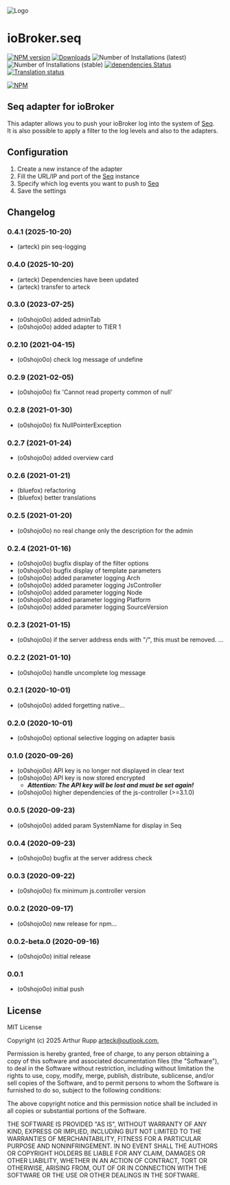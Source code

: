 ![Logo](admin/seq.png)

# ioBroker.seq

[![NPM version](http://img.shields.io/npm/v/iobroker.seq.svg?dummy=unused)](https://www.npmjs.com/package/iobroker.seq)
[![Downloads](https://img.shields.io/npm/dm/iobroker.seq.svg?dummy=unused)](https://www.npmjs.com/package/iobroker.seq)
![Number of Installations (latest)](https://iobroker.live/badges/seq-installed.svg?dummy=0.2.7)
![Number of Installations (stable)](https://iobroker.live/badges/seq-stable.svg?dummy=0.2.7)
[![dependencies Status](https://status.david-dm.org/gh/arteck/iobroker.seq.svg)](https://david-dm.org/arteck/iobroker.seq)
[![Translation status](https://weblate.iobroker.net/widgets/adapters/-/seq/svg-badge.svg)](https://weblate.iobroker.net/engage/adapters/?utm_source=widget)

[![NPM](https://nodei.co/npm/iobroker.seq.png?downloads=true)](https://nodei.co/npm/iobroker.seq/)

## Seq adapter for ioBroker

This adapter allows you to push your ioBroker log into the system of [Seq](https://datalust.co/seq).  
It is also possible to apply a filter to the log levels and also to the adapters.

## Configuration

1. Create a new instance of the adapter
2. Fill the URL/IP and port of the [Seq](https://datalust.co/seq) instance
3. Specify which log events you want to push to [Seq](https://datalust.co/seq)
4. Save the settings

## Changelog

<!--
 https://github.com/AlCalzone/release-script#usage
    npm run release minor -- --all 0.9.8 -> 0.10.0
    npm run release patch -- --all 0.9.8 -> 0.9.9
    npm run release prerelease beta -- --all v0.2.1 -> v0.2.2-beta.0
	Placeholder for the next version (at the beginning of the line):
  ### **WORK IN PROGRESS**
-->
### 0.4.1 (2025-10-20)
* (arteck) pin seq-logging

### 0.4.0 (2025-10-20)
* (arteck) Dependencies have been updated
* (arteck) transfer to arteck

### 0.3.0 (2023-07-25)
- (o0shojo0o) added adminTab
- (o0shojo0o) added adapter to TIER 1

### 0.2.10 (2021-04-15)

- (o0shojo0o) check log message of undefine

### 0.2.9 (2021-02-05)

- (o0shojo0o) fix 'Cannot read property common of null'

### 0.2.8 (2021-01-30)

- (o0shojo0o) fix NullPointerException

### 0.2.7 (2021-01-24)

- (o0shojo0o) added overview card

### 0.2.6 (2021-01-21)

- (bluefox) refactoring
- (bluefox) better translations

### 0.2.5 (2021-01-20)

- (o0shojo0o) no real change only the description for the admin

### 0.2.4 (2021-01-16)

- (o0shojo0o) bugfix display of the filter options
- (o0shojo0o) bugfix display of template parameters
- (o0shojo0o) added parameter logging Arch
- (o0shojo0o) added parameter logging JsController
- (o0shojo0o) added parameter logging Node
- (o0shojo0o) added parameter logging Platform
- (o0shojo0o) added parameter logging SourceVersion

### 0.2.3 (2021-01-15)

- (o0shojo0o) if the server address ends with "/", this must be removed. …

### 0.2.2 (2021-01-10)

- (o0shojo0o) handle uncomplete log message

### 0.2.1 (2020-10-01)

- (o0shojo0o) added forgetting native...

### 0.2.0 (2020-10-01)

- (o0shojo0o) optional selective logging on adapter basis

### 0.1.0 (2020-09-26)

- (o0shojo0o) API key is no longer not displayed in clear text
- (o0shojo0o) API key is now stored encrypted
  - **_Attention: The API key will be lost and must be set again!_**
- (o0shojo0o) higher dependencies of the js-controller (>=3.1.0)

### 0.0.5 (2020-09-23)

- (o0shojo0o) added param SystemName for display in Seq

### 0.0.4 (2020-09-23)

- (o0shojo0o) bugfix at the server address check

### 0.0.3 (2020-09-22)

- (o0shojo0o) fix minimum js.controller version

### 0.0.2 (2020-09-17)

- (o0shojo0o) new release for npm...

### 0.0.2-beta.0 (2020-09-16)

- (o0shojo0o) initial release

### 0.0.1

- (o0shojo0o) initial push

## License

MIT License

Copyright (c) 2025 Arthur Rupp <arteck@outlook.com>,

Permission is hereby granted, free of charge, to any person obtaining a copy
of this software and associated documentation files (the "Software"), to deal
in the Software without restriction, including without limitation the rights
to use, copy, modify, merge, publish, distribute, sublicense, and/or sell
copies of the Software, and to permit persons to whom the Software is
furnished to do so, subject to the following conditions:

The above copyright notice and this permission notice shall be included in all
copies or substantial portions of the Software.

THE SOFTWARE IS PROVIDED "AS IS", WITHOUT WARRANTY OF ANY KIND, EXPRESS OR
IMPLIED, INCLUDING BUT NOT LIMITED TO THE WARRANTIES OF MERCHANTABILITY,
FITNESS FOR A PARTICULAR PURPOSE AND NONINFRINGEMENT. IN NO EVENT SHALL THE
AUTHORS OR COPYRIGHT HOLDERS BE LIABLE FOR ANY CLAIM, DAMAGES OR OTHER
LIABILITY, WHETHER IN AN ACTION OF CONTRACT, TORT OR OTHERWISE, ARISING FROM,
OUT OF OR IN CONNECTION WITH THE SOFTWARE OR THE USE OR OTHER DEALINGS IN THE
SOFTWARE.

